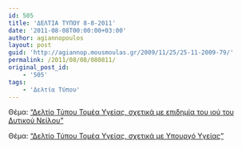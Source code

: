 ```yaml
---
id: 505
title: 'ΔΕΛΤΙΑ ΤΥΠΟΥ 8-8-2011'
date: '2011-08-08T00:00:00+03:00'
author: agiannopoulos
layout: post
guid: 'http://agiannop.mousmoulas.gr/2009/11/25/25-11-2009-79/'
permalink: /2011/08/08/080811/
original_post_id:
    - '505'
tags:
    - 'Δελτία Τύπου'
---
```


Θέμα: [“Δελτίο Τύπου Τομέα Υγείας, σχετικά με επιδημία του ιού του Δυτικού Νείλου”](/wp-content/uploads/2009/11/08082011_dt_io_dytikou_neilou.pdf)

Θέμα: [“Δελτίο Τύπου Τομέα Υγείας, σχετικά με Υπουργό Υγείας”](/wp-content/uploads/2009/11/08082011_ypoyrgo_ygeias.pdf)
